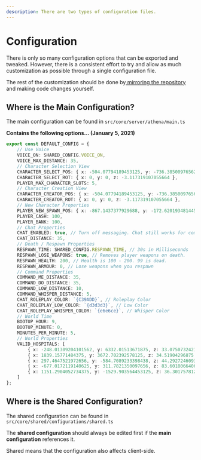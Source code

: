 ```yaml
---
description: There are two types of configuration files.
---
```


# Configuration

There is only so many configuration options that can be exported and tweaked. However, there is a consistent effort to try and allow as much customization as possible through a single configuration file.

The rest of the customization should be done by[ mirroring the repository](https://medium.com/cloud-native-the-gathering/how-to-mirror-copy-an-entire-existing-git-repository-into-a-new-one-3bb8faefad9e) and making code changes yourself.

## Where is the Main Configuration?

The main configuration can be found in `src/core/server/athena/main.ts`

**Contains the following options... \(January 5, 2021\)**

```ts
export const DEFAULT_CONFIG = {
    // Use Voice
    VOICE_ON: SHARED_CONFIG.VOICE_ON,
    VOICE_MAX_DISTANCE: 35,
    // Character Selection View
    CHARACTER_SELECT_POS: { x: -504.07794189453125, y: -736.385009765625, z: 32.67851257324219 },
    CHARACTER_SELECT_ROT: { x: 0, y: 0, z: -3.117319107055664 },
    PLAYER_MAX_CHARACTER_SLOTS: 5,
    // Character Creation View
    CHARACTER_CREATOR_POS: { x: -504.07794189453125, y: -736.385009765625, z: 32.67851257324219 },
    CHARACTER_CREATOR_ROT: { x: 0, y: 0, z: -3.117319107055664 },
    // New Character Properties
    PLAYER_NEW_SPAWN_POS: { x: -867.1437377929688, y: -172.6201934814453, z: 37.799232482910156 },
    PLAYER_CASH: 100,
    PLAYER_BANK: 100,
    // Chat Properties
    CHAT_ENABLED: true, // Turn off messaging. Chat still works for commands.
    CHAT_DISTANCE: 35,
    // Death / Respawn Properties
    RESPAWN_TIME: SHARED_CONFIG.RESPAWN_TIME, // 30s in Milliseconds
    RESPAWN_LOSE_WEAPONS: true, // Removes player weapons on death.
    RESPAWN_HEALTH: 200, // Health is 100 - 200. 99 is dead.
    RESPAWN_ARMOUR: 0, // Lose weapons when you respawn
    // Command Properties
    COMMAND_ME_DISTANCE: 35,
    COMMAND_DO_DISTANCE: 35,
    COMMAND_LOW_DISTANCE: 10,
    COMMAND_WHISPER_DISTANCE: 5,
    CHAT_ROLEPLAY_COLOR: `{C39ADD}`, // Roleplay Color
    CHAT_ROLEPLAY_LOW_COLOR: `{d3d3d3}`, // Low Color
    CHAT_ROLEPLAY_WHISPER_COLOR: `{e6e6ce}`, // Whisper Color
    // World Time
    BOOTUP_HOUR: 9,
    BOOTUP_MINUTE: 0,
    MINUTES_PER_MINUTE: 5,
    // World Properties
    VALID_HOSPITALS: [
        { x: -248.01309204101562, y: 6332.01513671875, z: 33.0750732421875 },
        { x: 1839.15771484375, y: 3672.702392578125, z: 34.51904296875 },
        { x: 297.4647521972656, y: -584.7089233398438, z: 44.292724609375 },
        { x: -677.0172119140625, y: 311.7821350097656, z: 83.601806640625 },
        { x: 1151.2904052734375, y: -1529.903564453125, z: 36.3017578125 }
    ]
};
```

## Where is the Shared Configuration?

The shared configuration can be found in `src/core/shared/configurations/shared.ts`

The **shared configuration** should always be edited first if the **main configuration** references it.

Shared means that the configuration also affects client-side.

